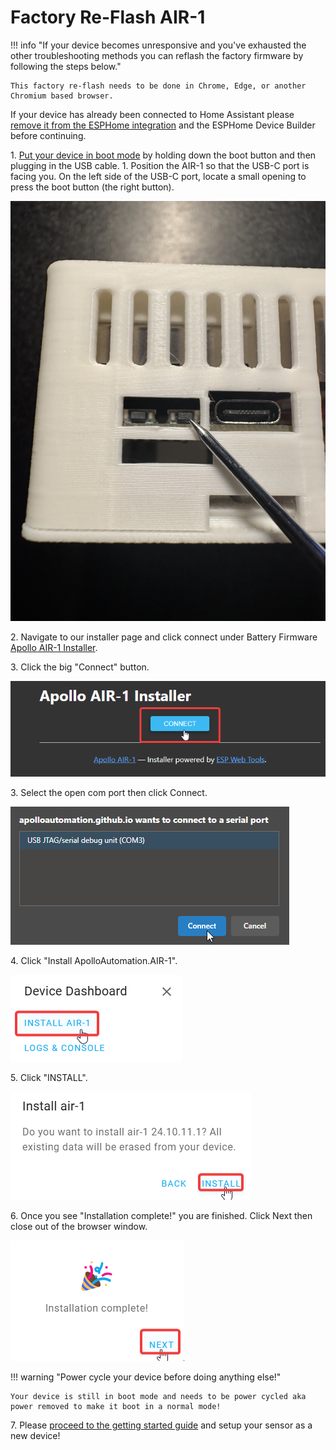 # Factory Re-Flash AIR-1

!!! info "If your device becomes unresponsive and you've exhausted the other troubleshooting methods you can reflash the factory firmware by following the steps below."

    This factory re-flash needs to be done in Chrome, Edge, or another Chromium based browser.

If your device has already been connected to Home Assistant please <a href="https://wiki.apolloautomation.com/products/general/troubleshooting/removing-device-from-home-assistant" target="_blank" rel="noreferrer nofollow noopener">remove it from the ESPHome integration</a> and the ESPHome Device Builder before continuing.

1\. <a href="https://wiki.apolloautomation.com/products/air1/troubleshooting/air1-boot-mode/" target="_blank" rel="noreferrer nofollow noopener">Put your device in boot mode</a> by holding down the boot button and then plugging in the USB cable. 1. Position the AIR-1 so that the USB-C port is facing you. On the left side of the USB-C port, locate a small opening to press the boot button (the right button).

![](assets/air-1-boot-button.jpg)

2\. Navigate to our installer page and click connect under Battery Firmware <a href="https://apolloautomation.github.io/AIR-1/" target="_blank" rel="noreferrer nofollow noopener">Apollo AIR-1 Installer</a>.

3\. Click the big "Connect" button.

![](assets/air-1-reflash-pic-1.png)

3\. Select the open com port then click Connect.

![](assets/air-1-reflash-pic-2-1.png)

4\. Click "Install ApolloAutomation.AIR-1".

![](assets/air-1-reflash-pic-3.png)

5\. Click "INSTALL".

![](assets/air-1-reflash-pic-4.png)

6\. Once you see "Installation complete!" you are finished. Click Next then close out of the browser window.

![](assets/air-1-reflash-pic-5.png)

!!! warning "Power cycle your device before doing anything else!"

    Your device is still in boot mode and needs to be power cycled aka power removed to make it boot in a normal mode!

7\. Please <a href="https://wiki.apolloautomation.com/products/general/setup/getting-started-air1/" target="_blank" rel="noreferrer nofollow noopener">proceed to the getting started guide</a> and setup your sensor as a new device!